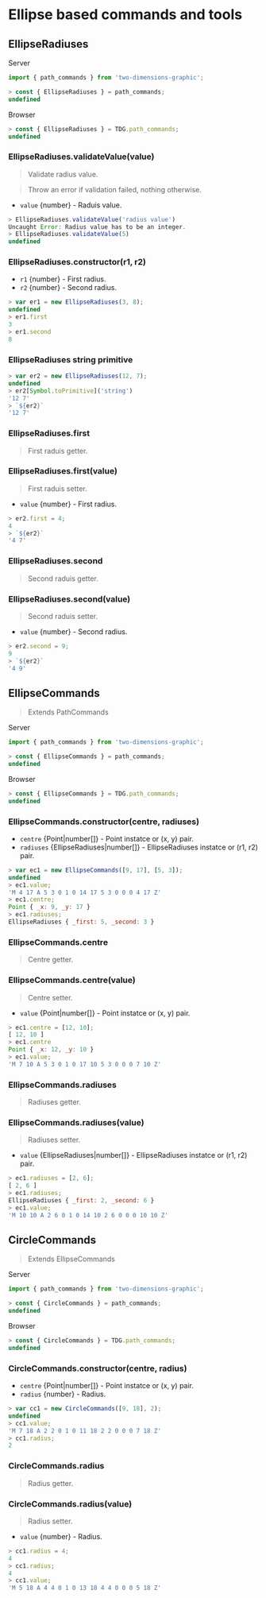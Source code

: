 # Ellipse based commands and tools



## EllipseRadiuses

Server
```javascript
import { path_commands } from 'two-dimensions-graphic';

> const { EllipseRadiuses } = path_commands;
undefined
```

Browser
```javascript
> const { EllipseRadiuses } = TDG.path_commands;
undefined
```


### EllipseRadiuses.validateValue(value)
> Validate radius value.

> Throw an error if validation failed, nothing otherwise.

- `value` {number} - Raduis value.

```javascript
> EllipseRadiuses.validateValue('radius value')
Uncaught Error: Radius value has to be an integer.
> EllipseRadiuses.validateValue(5)
undefined
```


### EllipseRadiuses.constructor(r1, r2)
- `r1` {number} - First radius.
- `r2` {number} - Second radius.

```javascript
> var er1 = new EllipseRadiuses(3, 8);
undefined
> er1.first
3
> er1.second
8
```


### EllipseRadiuses string primitive

```javascript
> var er2 = new EllipseRadiuses(12, 7);
undefined
> er2[Symbol.toPrimitive]('string')
'12 7'
> `${er2}`
'12 7'
```


### EllipseRadiuses.first
> First raduis getter.


### EllipseRadiuses.first(value)
> First raduis setter.

- `value` {number} - First radius.

```javascript
> er2.first = 4;
4
> `${er2}`
'4 7'
```


### EllipseRadiuses.second
> Second raduis getter.


### EllipseRadiuses.second(value)
> Second raduis setter.

- `value` {number} - Second radius.

```javascript
> er2.second = 9;
9
> `${er2}`
'4 9'
```



## EllipseCommands

> Extends PathCommands

Server
```javascript
import { path_commands } from 'two-dimensions-graphic';

> const { EllipseCommands } = path_commands;
undefined
```

Browser
```javascript
> const { EllipseCommands } = TDG.path_commands;
undefined
```


### EllipseCommands.constructor(centre, radiuses)
- `centre` {Point|number[]} - Point instatce or (x, y) pair.
- `radiuses` {EllipseRadiuses|number[]} - EllipseRadiuses instatce or (r1, r2) pair.

```javascript
> var ec1 = new EllipseCommands([9, 17], [5, 3]);
undefined
> ec1.value;
'M 4 17 A 5 3 0 1 0 14 17 5 3 0 0 0 4 17 Z'
> ec1.centre;
Point { _x: 9, _y: 17 }
> ec1.radiuses;
EllipseRadiuses { _first: 5, _second: 3 }
```


### EllipseCommands.centre
> Centre getter.


### EllipseCommands.centre(value)
> Centre setter.

- `value` {Point|number[]} - Point instatce or (x, y) pair.

```javascript
> ec1.centre = [12, 10];
[ 12, 10 ]
> ec1.centre
Point { _x: 12, _y: 10 }
> ec1.value;
'M 7 10 A 5 3 0 1 0 17 10 5 3 0 0 0 7 10 Z'
```


### EllipseCommands.radiuses
> Radiuses getter.


### EllipseCommands.radiuses(value)
> Radiuses setter.

- `value` {EllipseRadiuses|number[]} - EllipseRadiuses instatce or (r1, r2) pair.

```javascript
> ec1.radiuses = [2, 6];
[ 2, 6 ]
> ec1.radiuses;
EllipseRadiuses { _first: 2, _second: 6 }
> ec1.value;
'M 10 10 A 2 6 0 1 0 14 10 2 6 0 0 0 10 10 Z'
```



## CircleCommands

> Extends EllipseCommands

Server
```javascript
import { path_commands } from 'two-dimensions-graphic';

> const { CircleCommands } = path_commands;
undefined
```

Browser
```javascript
> const { CircleCommands } = TDG.path_commands;
undefined
```


### CircleCommands.constructor(centre, radius)
- `centre` {Point|number[]} - Point instatce or (x, y) pair.
- `radius` {number} - Radius.

```javascript
> var cc1 = new CircleCommands([9, 18], 2);
undefined
> cc1.value;
'M 7 18 A 2 2 0 1 0 11 18 2 2 0 0 0 7 18 Z'
> cc1.radius;
2
```


### CircleCommands.radius
> Radius getter.


### CircleCommands.radius(value)
> Radius setter.

- `value` {number} - Radius.

```javascript
> cc1.radius = 4;
4
> cc1.radius;
4
> cc1.value;
'M 5 18 A 4 4 0 1 0 13 18 4 4 0 0 0 5 18 Z'
```
